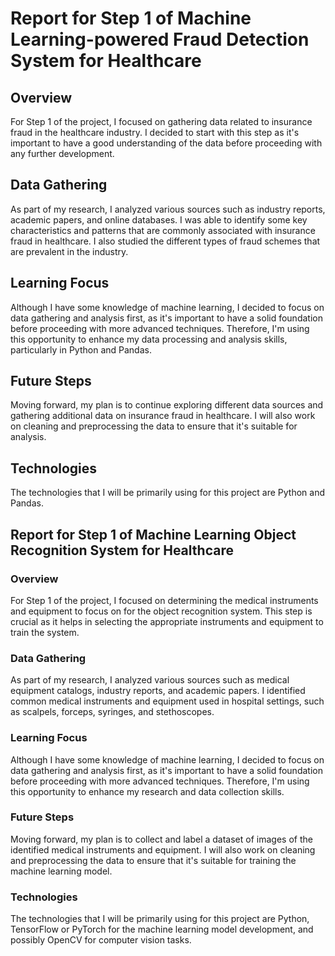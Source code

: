 # Report for Step 1 of Machine Learning-powered Fraud Detection System for Healthcare

## Overview
For Step 1 of the project, I focused on gathering data related to insurance fraud in the healthcare industry. I decided to start with this step as it's important to have a good understanding of the data before proceeding with any further development.

## Data Gathering
As part of my research, I analyzed various sources such as industry reports, academic papers, and online databases. I was able to identify some key characteristics and patterns that are commonly associated with insurance fraud in healthcare. I also studied the different types of fraud schemes that are prevalent in the industry.

## Learning Focus
Although I have some knowledge of machine learning, I decided to focus on data gathering and analysis first, as it's important to have a solid foundation before proceeding with more advanced techniques. Therefore, I'm using this opportunity to enhance my data processing and analysis skills, particularly in Python and Pandas.

## Future Steps
Moving forward, my plan is to continue exploring different data sources and gathering additional data on insurance fraud in healthcare. I will also work on cleaning and preprocessing the data to ensure that it's suitable for analysis.

## Technologies
The technologies that I will be primarily using for this project are Python and Pandas.


## Report for Step 1 of Machine Learning Object Recognition System for Healthcare

### Overview
For Step 1 of the project, I focused on determining the medical instruments and equipment to focus on for the object recognition system. This step is crucial as it helps in selecting the appropriate instruments and equipment to train the system.

### Data Gathering
As part of my research, I analyzed various sources such as medical equipment catalogs, industry reports, and academic papers. I identified common medical instruments and equipment used in hospital settings, such as scalpels, forceps, syringes, and stethoscopes.

### Learning Focus
Although I have some knowledge of machine learning, I decided to focus on data gathering and analysis first, as it's important to have a solid foundation before proceeding with more advanced techniques. Therefore, I'm using this opportunity to enhance my research and data collection skills.

### Future Steps
Moving forward, my plan is to collect and label a dataset of images of the identified medical instruments and equipment. I will also work on cleaning and preprocessing the data to ensure that it's suitable for training the machine learning model.

### Technologies
The technologies that I will be primarily using for this project are Python, TensorFlow or PyTorch for the machine learning model development, and possibly OpenCV for computer vision tasks.



